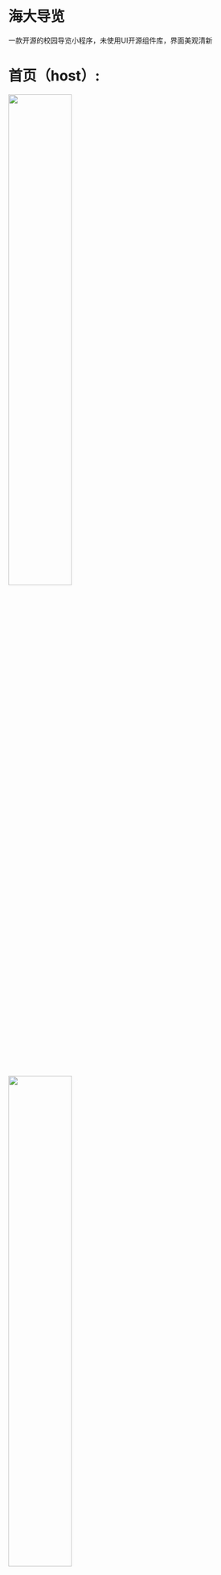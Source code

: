 # 海大导览
一款开源的校园导览小程序，未使用UI开源组件库，界面美观清新
# 首页（host）:
<img src="https://github.com/YXZYG/Campus-Guide/blob/master/images/1.png" width="50%" height="50%">
<img src="https://github.com/YXZYG/Campus-Guide/blob/master/images/2.png" width="50%" height="50%">

# 校园简介（info）：
<img src="https://github.com/YXZYG/Campus-Guide/blob/master/images/intro.png" width="50%" height="50%">

# 校园导览（map）：
<img src="https://github.com/YXZYG/Campus-Guide/blob/master/images/map.png" width="50%" height="50%">

# 校园风光（photo）：
<img src="https://github.com/YXZYG/Campus-Guide/blob/master/images/photo.png" width="50%" height="50%">

# 学校分数线（grade）：
<img src="https://github.com/YXZYG/Campus-Guide/blob/master/images/grade.png" width="50%" height="50%">

# 校内找队友（fair）：
<img src="https://github.com/YXZYG/Campus-Guide/blob/master/images/friend.png" width="50%" height="50%">

# 注意：
在使用前请先将images文件夹中的例图删除，欢迎star

